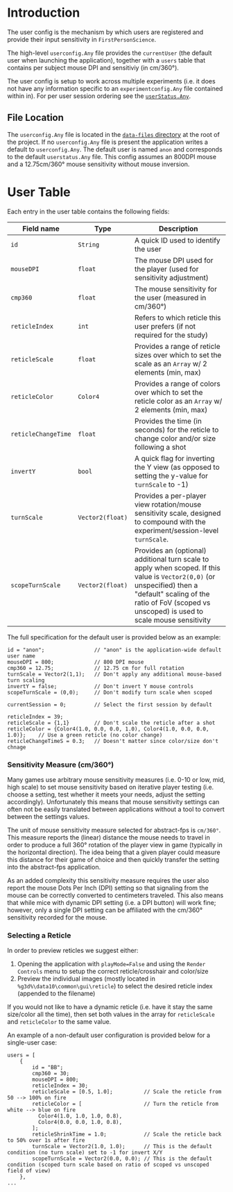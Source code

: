 # Introduction
The user config is the mechanism by which users are registered and provide their input sensitivity in `FirstPersonScience`.

The high-level `userconfig.Any` file provides the `currentUser` (the default user when launching the application), together with a `users` table that contains per subject mouse DPI and sensitiviy (in cm/360°).

The user config is setup to work across multiple experiments (i.e. it does not have any information specific to an `experimentconfig.Any` file contained within in). For per user session ordering see the [`userStatus.Any`](./userStatusReadme.md).

## File Location
The `userconfig.Any` file is located in the [`data-files` directory](../data-files/) at the root of the project. If no `userconfig.Any` file is present the application writes a default to `userconfig.Any`. The default user is named `anon` and corresponds to the default `userstatus.Any` file. This config assumes an 800DPI mouse and a 12.75cm/360° mouse sensitivity without mouse inversion.

# User Table
Each entry in the user table contains the following fields:

|Field name           |Type     |Description                                                                                          |
|---------------------|---------|-----------------------------------------------------------------------------------------------------|
|`id`                 |`String` |A quick ID used to identify the user                                                                 |
|`mouseDPI`           |`float`  |The mouse DPI used for the player (used for sensitivity adjustment)                                  |
|`cmp360`             |`float`  |The mouse sensitivity for the user (measured in cm/360°)                                             |
|`reticleIndex`       |`int`    |Refers to which reticle this user prefers (if not required for the study)                            |
|`reticleScale`       |`float`  |Provides a range of reticle sizes over which to set the scale as an `Array` w/ 2 elements (min, max) | 
|`reticleColor`       |`Color4` |Provides a range of colors over which to set the reticle color as an `Array` w/ 2 elements (min, max)|
|`reticleChangeTime`  |`float`  |Provides the time (in seconds) for the reticle to change color and/or size following a shot          |
|`invertY`            |`bool`   |A quick flag for inverting the Y view (as opposed to setting the y-value for `turnScale` to -1)      |
|`turnScale`          |`Vector2(float)`|Provides a per-player view rotation/mouse sensitivity scale, designed to compound with the experiment/session-level `turnScale`.|
|`scopeTurnScale`     |`Vector2(float)`|Provides an (optional) additional turn scale to apply when scoped. If this value is `Vector2(0,0)` (or unspecified) then a "default" scaling of the ratio of FoV (scoped vs unscoped) is used to scale mouse sensitivity |

The full specification for the default user is provided below as an example:

```
id = "anon";                // "anon" is the application-wide default user name
mouseDPI = 800;             // 800 DPI mouse
cmp360 = 12.75;             // 12.75 cm for full rotation
turnScale = Vector2(1,1);   // Don't apply any additional mouse-based turn scaling
invertY = false;            // Don't invert Y mouse controls
scopeTurnScale = (0,0);     // Don't modify turn scale when scoped

currentSession = 0;         // Select the first session by default

reticleIndex = 39;          
reticleScale = {1,1}        // Don't scale the reticle after a shot
reticleColor = {Color4(1.0, 0.0, 0.0, 1.0), Color4(1.0, 0.0, 0.0, 1.0)};    // Use a green reticle (no color change)
reticleChangeTimeS = 0.3;   // Doesn't matter since color/size don't chnage
```

### Sensitivity Measure (cm/360°)
Many games use arbitrary mouse sensitivity measures (i.e. 0-10 or low, mid, high scale) to set mouse sensitivity based on iterative player testing (i.e. choose a setting, test whether it meets your needs, adjust the setting accordingly). Unfortunately this means that mouse sensitivity settings can often not be easily translated between applications without a tool to convert between the settings values.

The unit of mouse sensitivity measure selected for abstract-fps is `cm/360°`. This measure reports the (linear) distance the mouse needs to travel in order to produce a full 360° rotation of the player view in game (typically in the horizontal direction). The idea being that a given player could measure this distance for their game of choice and then quickly transfer the setting into the abstract-fps application.

As an added complexity this sensitivity measure requires the user also report the mouse Dots Per Inch (DPI) setting so that signaling from the mouse can be correctly converted to centimeters traveled. This also means that while mice with dynamic DPI setting (i.e. a DPI button) will work fine; however, only a single DPI setting can be affiliated with the cm/360° sensitivity recorded for the mouse.

### Selecting a Reticle
In order to preview reticles we suggest either:

1. Opening the application with `playMode=False` and using the `Render Controls` menu to setup the correct reticle/crosshair and color/size
2. Preview the individual images (mostly located in `%g3d%\data10\common\gui\reticle`) to select the desired reticle index (appended to the filename)

If you would not like to have a dynamic reticle (i.e. have it stay the same size/color all the time), then set both values in the array for `reticleScale` and `reticleColor` to the same value.

An example of a non-default user configuration is provided below for a single-user case:

```
users = [ 
    { 
        id = "BB"; 
        cmp360 = 30; 
        mouseDPI = 800;
        reticleIndex = 30;
        reticleScale = [0.5, 1.0];          // Scale the reticle from 50 --> 100% on fire
        reticleColor = [                    // Turn the reticle from white --> blue on fire
          Color4(1.0, 1.0, 1.0, 0.8),
          Color4(0.0, 0.0, 1.0, 0.8),
        ];
        reticleShrinkTime = 1.0;            // Scale the reticle back to 50% over 1s after fire
        turnScale = Vector2(1.0, 1.0);      // This is the default condition (no turn scale) set to -1 for invert X/Y
        scopeTurnScale = Vector2(0.0, 0.0); // This is the default condition (scoped turn scale based on ratio of scoped vs unscoped field of view)
    }, 
... 
```